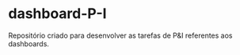 # dashboard-P-I
Repositório criado para desenvolver as tarefas de P&amp;I referentes aos dashboards.
